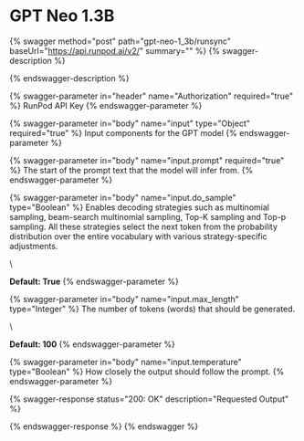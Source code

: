 # GPT Neo 1.3B

{% swagger method="post" path="gpt-neo-1_3b/runsync" baseUrl="https://api.runpod.ai/v2/" summary="" %}
{% swagger-description %}

{% endswagger-description %}

{% swagger-parameter in="header" name="Authorization" required="true" %}
RunPod API Key
{% endswagger-parameter %}

{% swagger-parameter in="body" name="input" type="Object" required="true" %}
Input components for the GPT model
{% endswagger-parameter %}

{% swagger-parameter in="body" name="input.prompt" required="true" %}
The start of the prompt text that the model will infer from. 
{% endswagger-parameter %}

{% swagger-parameter in="body" name="input.do_sample" type="Boolean" %}
Enables decoding strategies such as multinomial sampling, beam-search multinomial sampling, Top-K sampling and Top-p sampling. All these strategies select the next token from the probability distribution over the entire vocabulary with various strategy-specific adjustments.

\




**Default: True**
{% endswagger-parameter %}

{% swagger-parameter in="body" name="input.max_length" type="Integer" %}
The number of tokens (words) that should be generated. 

\




**Default: 100**
{% endswagger-parameter %}

{% swagger-parameter in="body" name="input.temperature" type="Boolean" %}
How closely the output should follow the prompt. 
{% endswagger-parameter %}

{% swagger-response status="200: OK" description="Requested Output" %}

{% endswagger-response %}
{% endswagger %}
